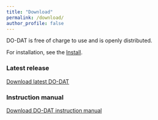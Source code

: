 ```yaml
---
title: "Download"
permalink: /download/
author_profile: false
---
```

DO-DAT is free of charge to use and is openly distributed.

For installation, see the [Install](https://do-dat.github.io/install/).

### Latest release
[Download latest DO-DAT](https://post.cdsl.kr/)

### Instruction manual
[Download DO-DAT instruction manual](https://post.cdsl.kr)
